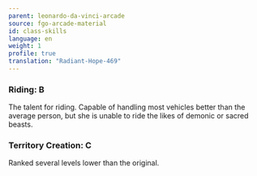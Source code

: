 ```yaml
---
parent: leonardo-da-vinci-arcade
source: fgo-arcade-material
id: class-skills
language: en
weight: 1
profile: true
translation: "Radiant-Hope-469"
---
```


### Riding: B

The talent for riding. Capable of handling most vehicles better than the average person, but she is unable to ride the likes of demonic or sacred beasts.

### Territory Creation: C

Ranked several levels lower than the original.
